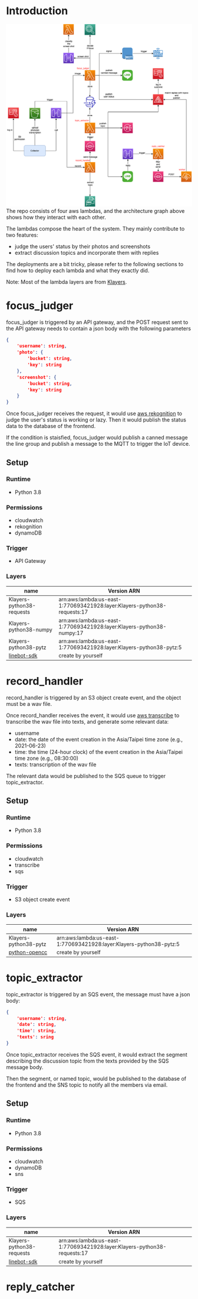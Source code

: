 # Introduction
![](architecture.png)
The repo consists of four aws lambdas, and the architecture graph above shows how they interact with each other.

The lambdas compose the heart of the system. They mainly contribute to two features:
  - judge the users' status by their photos and screenshots
  - extract discussion topics and incorporate them with replies

The deployments are a bit tricky, please refer to the following sections to find how to deploy each lambda and what they exactly did.

Note: Most of the lambda layers are from [Klayers](https://github.com/keithrozario/Klayers/blob/a415f8fce3ea0fbfe1d012ec72498da0eada8f3c/deployments/python3.8/arns/us-east-1.csv).

# focus_judger
focus_judger is triggered by an API gateway, and the POST request sent to the API gateway needs to contain a json body with the following parameters
```json
{
    'username': string,
    'photo': {
        'bucket': string,
        'key': string
    },
    'screenshot': {
        'bucket': string,
        'key': string
    }
}
```
Once focus_judger receives the request, it would use [aws rekognition](https://aws.amazon.com/tw/transcribe/) to judge the user's status is working or lazy. Then it would publish the status data to the database of the frontend.

If the condition is staisfied, focus_judger would publish a canned message the line group and publish a message to the MQTT to trigger the IoT device.

## Setup
### Runtime
 - Python 3.8

### Permissions
 - cloudwatch
 - rekognition
 - dynamoDB

### Trigger
 - API Gateway

### Layers
| name | Version ARN |
|-------|-------------|
| Klayers-python38-requests|arn:aws:lambda:us-east-1:770693421928:layer:Klayers-python38-requests:17
|Klayers-python38-numpy | arn:aws:lambda:us-east-1:770693421928:layer:Klayers-python38-numpy:17
|Klayers-python38-pytz | arn:aws:lambda:us-east-1:770693421928:layer:Klayers-python38-pytz:5 |
| [linebot-sdk](https://github.com/line/line-bot-sdk-python) | create by yourself |

# record_handler
record_handler is triggered by an S3 object create event, and the object must be a wav file.

Once record_handler receives the event, it would use [aws transcribe](https://aws.amazon.com/tw/transcribe/) to transcribe the wav file into texts, and generate some relevant data:
 - username
 - date: the date of the event creation in the Asia/Taipei time zone (e.g., 2021-06-23)
 - time: the time (24-hour clock) of the event creation in the Asia/Taipei time zone (e.g., 08:30:00)
 - texts: transcription of the wav file

 The relevant data would be published to the SQS queue to trigger topic_extractor.

## Setup
### Runtime
 - Python 3.8

### Permissions
 - cloudwatch
 - transcribe
 - sqs

### Trigger
 - S3 object create event

### Layers
| name | Version ARN |
|-------|-------------|
|Klayers-python38-pytz | arn:aws:lambda:us-east-1:770693421928:layer:Klayers-python38-pytz:5 |
| [python-opencc](https://github.com/yichen0831/opencc-python) | create by yourself |

# topic_extractor
topic_extractor is triggered by an SQS event, the message must have a json body:
```json
{
    'username': string,
    'date': string,
    'time': string,
    'texts': sring
}
```
Once topic_extractor receives the SQS event, it would extract the segment describing the discussion topic from the texts provided by the SQS message body.

Then the segment, or named topic, would be published to the database of the frontend and the SNS topic to notify all the members via email.

## Setup
### Runtime
 - Python 3.8

### Permissions
 - cloudwatch
 - dynamoDB
 - sns

### Trigger
 - SQS

### Layers
| name | Version ARN |
|-------|-------------|
| Klayers-python38-requests|arn:aws:lambda:us-east-1:770693421928:layer:Klayers-python38-requests:17|
| [linebot-sdk](https://github.com/line/line-bot-sdk-python) | create by yourself |

# reply_catcher